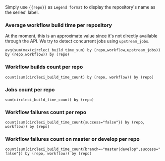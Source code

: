 Simply use `{{repo}}` as `Legend format` to display the repository's name as the series' label.

### Average workflow build time per repository
At the moment, this is an approximate value since it's not directly available through the API. We try to detect concurrent jobs using `upstream_jobs`.

`avg(sum(max(circleci_build_time_sum) by (repo,workflow,upstream_jobs)) by (repo,workflow)) by (repo)`

### Workflow builds count per repo
`count(sum(circleci_build_time_count) by (repo, workflow)) by (repo)`

### Jobs count per repo
`sum(circleci_build_time_count) by (repo)`

### Workflow failures count per repo
`count(sum(circleci_build_time_count{success="false"}) by (repo, workflow)) by (repo)`

### Workflow failures count on master or develop per repo
`count(sum(circleci_build_time_count{branch=~"master|develop",success="false"}) by (repo, workflow)) by (repo)`
